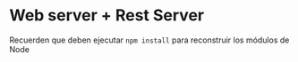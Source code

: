 # Web server + Rest Server

Recuerden que deben ejecutar ```npm install``` para reconstruir los 
módulos de Node